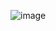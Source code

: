 ![image](https://user-images.githubusercontent.com/68274794/98718067-9bbf3c80-2396-11eb-84c7-27d603645aa2.png)
